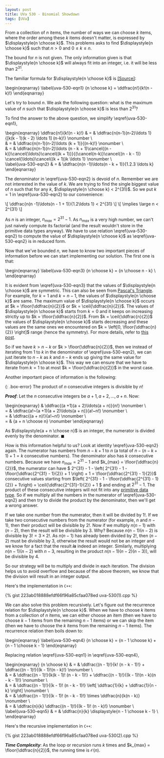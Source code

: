```yaml
---
layout: post
title: UVa 530 - Binomial Showdown
tags: [UVa]
---
```


From a collection of $n$ items, the number of ways we can choose $k$ items, where the order among these $k$ items doesn't matter, is expressed by $\displaystyle{n \choose k}$. This problems asks to find $\displaystyle{n \choose k}$ such that $n > 0$ and $0 \leq k \leq n$. 

The bound for $n$ is not given. The only information given is that $\displaystyle{n \choose k}$ will always fit into an integer, i.e. it will be less than $2^{31}$. 

The familiar formula for $\displaystyle{n \choose k}$ is [[Source]](https://en.wikipedia.org/wiki/Binomial_coefficient):

\begin{eqnarray}
\label{uva-530-eqn1}
{n \choose k} = \ddfrac{n!}{k!(n - k)!}
\end{eqnarray}

Let's try to bound $n$. We ask the following question: what is the maximum value of $n$ such that $\displaystyle{n \choose k}$ is less than $2^{31}$?

To find the answer to the above question, we simplify \eqref{uva-530-eqn1},

\begin{eqnarray}
\ddfrac{n!}{k!(n - k)!} & = & \ddfrac{n(n-1)(n-2)\ldots 1}{[k(k - 1)(k - 2) \ldots 1] (n-k)!} \nonumber \\\
& = & \ddfrac{n(n-1)(n-2)\ldots (k + 1)}{(n-k)!} \nonumber \\\
& = & \ddfrac{n(n-1)(n-2)\ldots (n - k + 1)\cancel{(n - k)}\cancel{\ldots}\cancel{(k + 1)}}{(\cancel{n-k)}\cancel{(n - k - 1)} \cancel{\ldots}\cancel{(k + 1)}k \ldots 1} \nonumber \\\
\label{uva-530-eqn2}
& = & \ddfrac{n(n -1)\ldots(n - k + 1)}{1.2.3 \ldots k} 
\end{eqnarray}

The denominator in \eqref{uva-530-eqn2} is devoid of $n$. Remember we are not interested in the value of $k$. We are trying to find the single biggest value of $n$ such that for any $k$, $\displaystyle{n \choose k} < 2^{31}$. So we put $k = 1$ in \eqref{uva-530-eqn2} to our convenience:


\\[ \ddfrac{n(n -1)\ldots(n - 1 + 1)}{1.2\ldots 1} < 2^{31} \\]
\\[ \implies \large n < 2^{31} \\]

As $n$ is an integer, $n_{max} = 2^{31} - 1$. As $n_{max}$ is a very high number, we can't just naively compute its factorial (and the result wouldn't store in the primitive data types anyway). We have to use relation \eqref{uva-530-eqn2} to compute the value of $\displaystyle{n \choose k}$ as \eqref{uva-530-eqn2} is in reduced form. 

Now that we've bounded $n$, we have to know two important pieces of information before we can start implementing our solution. The first one is that:

\begin{eqnarray}
\label{uva-530-eqn3}
{n \choose k} = {n \choose n - k} \\\
\end{eqnarray}

It is evident from \eqref{uva-530-eqn3} that the values of $\displaystyle{n \choose k}$ are symmetric. This can also be seen from [Pascal's Triangle](https://en.wikipedia.org/wiki/Pascal%27s_triangle). For example, for $k = 1$ and $k = n - 1$, the values of $\displaystyle{n \choose k}$ are same. The maximum value of $\displaystyle{n \choose k}$ occurs at $k = \floor{\ddfrac{n}{2}}$ or $k = \ceil{\ddfrac{n}{2}}$. The values of $\displaystyle{n \choose k}$ starts from $k = 0$ and it keeps on increasing strictly up to $k = \floor{\ddfrac{n}{2}}$. From $k = \ceil{\ddfrac{n}{2}}$ the values of $\displaystyle{n \choose k}$ starts decreasing and these values are the same ones we encountered on $k = \left[0, \floor{\ddfrac{n}{2}} \right]$ range (hence the symmetry). For more details, refer to [this post](/2020-06-13-max-value-of-ncr). 

So if we have $k > n - k$ or $k > \floor{\ddfrac{n}{2}}$, then we instead of iterating from $1$ to $k$ in the denominator of \eqref{uva-530-eqn2}, we can just iterate to $n - k$ as $k$ and $n - k$ ends up giving the same value for $\displaystyle{n \choose k}$. This way we can ensure that we have to iterate from $k = 1$ to at most $k = \floor{\ddfrac{n}{2}}$ in the worst case. 

Another important piece of information is the following:

{: .box-error}
The product of $n$ consecutive integers is divisible by $n!$

***Proof***: Let the $n$ consecutive integers be $a + 1, a + 2, \ldots, a + n$. Now:

\begin{eqnarray}
& \ddfrac{(a +1)(a + 2)\ldots(a + n)}{n!} \nonumber \\\
= & \ddfrac{a!~(a +1)(a + 2)\ldots(a + n)}{a!~n!} \nonumber \\\
= & \ddfrac{(a + n)!}{a!~n!} \nonumber \\\
= & {a + n \choose n} \nonumber
\end{eqnarray}

As $\displaystyle{a + n \choose n}$ is an integer, the numerator is divided evenly by the denominator. $\blacksquare$

How is this information helpful to us? Look at identity \eqref{uva-530-eqn2} again. The numerator has numbers from $n - k + 1$ to $n$ (a total of $n - (n - k + 1) + 1 = k$ consecutive numbers). The denominator also has $k$ consecutive numbers. Because we have $n_{max} = 2^{31} - 1$ and $k_{max} = \floor{\ddfrac{n}{2}}$, the numerator can have $ 2^{31} - 1 - \left( 2^{31} - 1 - \floor{\ddfrac{2^{31} - 1}{2}} + 1 \right) + 1 = \floor{\ddfrac{2^{31} - 1}{2}}$ consecutive values starting from $\left( 2^{31} - 1 - \floor{\ddfrac{2^{31} - 1}{2}} + 1\right) = \ceil{\ddfrac{2^{31}-1}{2}} + 1 $ and ending at $2^{31} - 1$. The product of these consecutive integers will not fit into any [primitive data type](https://en.wikipedia.org/wiki/Primitive_data_type). So if we multiply all the numbers in the numerator of \eqref{uva-530-eqn2} and then try to divide the product by the denominator, then we'll get a wrong answer. 

If we take one number from the numerator, then it will be divided by $1!$. If we take two consecutive numbers from the numerator (for example, $n$ and $n - 1$), then their product will be divisible by $2!$. Now if we multiply $n(n-1)$ with $(n-2)$, then the result will be divisible by $3$. Why? Because $n(n-1)(n-2)$ is divisible by $3! = 3\times 2!$. As $n(n-1)$ has already been divided by $2!$, then $(n-2)$ must be divisible by $3$, otherwise the result would not be an integer and we know for a fact that the result ***is*** indeed an integer. Similarly, multiplying $n(n-1)(n-2)$ with $n - 3$, resulting in the product $n(n-1)(n-2)(n-3)$), will be divisible by $4$. 

So our strategy will be to multiply and divide in each iteration. The division helps us to avoid overflow and because of the above theorem, we know that the division will result in an integer output. 

Here's the implementation in ``C++``:

{% gist 223ab018888efdf66f96a85cfaa078ed uva-530(1).cpp %}

We can also solve this problem recursively. Let's figure out the recurrence relation for $\displaystyle{n \choose k}$. When we have to choose $k$ items from a collection of $n$ items, we can either choose an item (then we have to choose $k - 1$ items from the remaining $n - 1$ items) or we can skip the item (then we have to choose the $k$ items from the remaining $n - 1$ items). The recurrence relation then boils down to:

\begin{eqnarray}
\label{uva-530-eqn4}
{n \choose k} = {n - 1 \choose k} + {n - 1 \choose k - 1}
\end{eqnarray}

Replacing relation \eqref{uva-530-eqn1} in \eqref{uva-530-eqn4}, 

\begin{eqnarray}
{n \choose k} & = & \ddfrac{(n - 1)!}{k! (n - k - 1)!} + \ddfrac{(n - 1)!}{(k - 1)!(n - k)!} \nonumber \\\
& = & \ddfrac{(n - 1)!}{k(k - 1)! (n - k - 1)!} + \ddfrac{(n - 1)!}{(k - 1)!(n - k)(n - k - 1)!} \nonumber \\\
& = & \ddfrac{(n - 1)!}{(k - 1)! (n - k - 1)!} \left[ \ddfrac{1}{k} + \ddfrac{1}{n - k} \right] \nonumber \\\
& = & \ddfrac{(n - 1)!}{(k - 1)! (n - k - 1)!} \times \ddfrac{n}{k(n - k)}  \nonumber \\\
& = & \ddfrac{n}{k} \ddfrac{(n - 1)!}{(k - 1)! (n - k)!} \nonumber \\\
\label{uva-530-eqn5}
& = & \ddfrac{n}{k} \displaystyle{n - 1 \choose k - 1} \\\
\end{eqnarray}

Here's the recursive implementation in ``C++``:

{% gist 223ab018888efdf66f96a85cfaa078ed uva-530(2).cpp %}

***Time Complexity***: As the loop or recursion runs $k$ times and $k_{max} = \floor{\ddfrac{n}{2}}$, the running time is $\mathcal{O}(n)$. 
